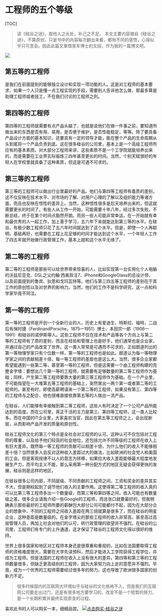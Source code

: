 工程师的五个等级
====
[TOC]

> 读《硅谷之谜》，取他人之长处，补己之不足。
> 本文主要内容摘自《硅谷之谜》，不算原创，只是书中的内容每次翻出来看，都有不同的感悟，心得似乎只可意会。因此此篇文章借吴军博士的文段，作为我的一篇博文吧。


![](http://olx1ji9hn.bkt.clouddn.com/image/%E7%A1%85%E8%B0%B7%E4%B9%8B%E8%B0%9C-%E5%B7%A5%E7%A8%8B%E5%B8%88%E7%9A%84%E4%BA%94%E4%B8%AA%E7%AD%89%E7%BA%A7.png)

## 第五等的工程师
是我们在前面提到的能够独立设计和实现一项功能的人。这是对工程师的基本要求，如果一个人只是懂一点工程实现的手段，需要别人告诉他怎么做，那最多算是助理工程师或者技工，不在我们讨论的工程师之列。

## 第四等的工程师

第四等的工程师就需要有点产品头脑了，也就是说他们在做一件事之前，要知道所做出来的东西是否有用、易用，是否便于维护，是否性能稳定，等等。除了要具备产品设计方面的基本知识，还要具有一定的领导才能，能在整个产品的生命周期从头到尾将一个产品负责到底。这在很多硅谷的公司里，基本上是一个高级工程师所应有的基本素质。对大部分工程师来讲，这些素质不是一个工学院就能培养出来的，而是需要在工业界实际锻炼三四年甚至更长的时间。当然，个别天赋很好的年轻人在学校里就具备了这种素质，但这是可遇不可求的。

## 第三等的工程师

第三等的工程师可以做出行业里最好的产品。他们与第四等工程师有着质的差别，这不仅反映在技术水平、对市场的了解、对用户心理的了解以及组织能力等诸方面，而且也反映在悟性的差异上。当然，这种悟性很多是后天培养出来的，但这就需要更长的时间了。有些人从工作一开始，可能需要十年八年，经过多次失败，不断总结，终于在某个时间点豁然开朗。而另一些人可能非常幸运，在一开始就有幸和最优秀的人一起工作，加上善于学习，五六年下来就能达到第三等的水平。在硅谷，有极少数工程师只花了五六年时间就达到了这个水平。但是，即使一个人再聪明，基础再好，也需要在工程上花足够的时间才能达到这个水平，一个年轻人工作了四五年就开始做行政管理工作，基本上就和这个水平无缘了。

## 第二等的工程师
第二等的工程师是那些可以给世界带来惊喜的人，比如实现第一台实用化个人电脑的沃兹尼亚克、DSL之父约翰·西奥菲注7、iPhone和GoogleGlass的总设计师，以及前面提到的鲁宾、狄恩和戈玛瓦特等。他们与第三四五等工程师的差别在于其工作的原创性以及对世界的影响力。当然，他们的工作不是科学研究，这一点和科学家毕竟不同注。

## 第一等的工程师
第一等的工程师是开创一个全新行业的人，历史上有爱迪生、特斯拉、福特，二战后有保时捷（FerdinandPorsche，1875—1951）博士、本田宗一郎（1906—1991）和硅谷的诺伊斯等人。这些工程师不仅在技术和产品等各个方向上与第二等的工程师有了质的差别，而且在经验和管理上也是好手，他们通常也是企业家，并通过自己的产品改变了世界。这一类人常常是可遇而不可求的，正如朗道列出的第一等物理学家只有个位数一样，第一等的工程师也是如此。朗道认为每一等物理学家之间的贡献相差十倍，每一等工程师的差距也是这么大。当然，很多企业家都希望能遇到一些第二等，甚至第一等的工程师，但是这需要一个由工程师构建的完整金字塔：要想出几个第一等的工程师，就需要有足够数量的第二等工程师作为基础；同样，产生第二等工程师要靠大量的第三等工程师作为基础。在一个产业里，不可能指望在一大堆第五等工程师的基础上，突然冒出一两个第一或者第二等的工程师的。甚至有时，即使高薪聘请来一个第二等的工程师，如果没有第三、第四等的工程师与之配合，他也很难直接依靠第五等的人做出一流产品。

在硅谷，人们能够有幸接触到第二等工程师，这些人有时决定了一个公司产品所能达到的高度。而在公司里，真正干活的主力是第三、第四等工程师，这一类人比较多。而在中国的IT企业里，大家喜欢当官，因此在第五等工程师之上，会出现断层，从而影响产品开发的质量和原创性。

硅谷工程师文化的第三个特点是全社会对工程师的认可。这种认可不仅包括对工程师的尊重，以及给予他们较高的社会地位，还包括允许不同等级的工程师在收入上有巨大差异。既然每一等工程师的贡献可以相差十倍，为什么他们的收入不能够相差十倍？当然很多人会反对这种收入差距过大的做法，比如欧洲的社会党人和美国的工会。但是客观规律不以人的意志为转移，如果拉大收入差距能够最大程度地发展生产力，而平均主义不能，那么采用第一种分配方式的地区无疑会获得更快的发展，硅谷则是这样的地区。

在硅谷很多公司内部，不同层级、不同贡献的工程师之间，工资和奖金的差异其实不大，但是期权起到了调节他们收入的主要作用。这使得第二等工程师的收入真的可以比第三等工程师多出一个数量级，而第三等和第四等之间，收入可能也有数量级之差。很多企业请我介绍一些Google的工程师，而且张口就要最好的，但我明确表示那些最好的工程师所要的薪酬包大部分公司可能都付不起，因为在大部分企业的想象中，不同的工程师之间收入差距在两三倍就算是很多了，而在硅谷的明星企业，这种差距是数量级的。在金字塔尖的那些工程师的收入非常高，甚至高过高层管理人员，再加上社会对他们的认可，转行政管理的欲望并不强烈。在硅谷的公司里，工程师们有专门的上升通道，这才保证了硅谷的工程师文化得以很好的维持。

世界上很多国家和地区对工程师本身还是很尊重和重视的，比如在法国要取得工程师的资格难度很大，需要在大学先读预科，然后才能进入工学院获得工程学位，并成为工程师。但是法国的工程师在收入上没有很大的差异，第四等和第三等的工程师数量很多，但缺乏更高级别的工程师，因为大家努力向上走的意愿并不强烈。毕竟，成为一个优秀的工程师需要经过很多年的努力。这也导致了欧洲很多国家的创新力不足。

> 很多时候国内的互联网大环境似乎与硅谷的文化格格不入，但是我们的互联网公司要走出过门，还是有很多地方要学习的，改变不是一个短暂的努力，是一个长期积累并最终实现质变的过程。


喜欢此书的人可以购买一本，细细品尝。
[![点击购买-硅谷之谜](http://olx1ji9hn.bkt.clouddn.com/image/%E7%A1%85%E8%B0%B7%E4%B9%8B%E8%B0%9C.abcplusg)](https://www.amazon.cn/%E5%9B%BE%E4%B9%A6/dp/B01838I4ZI/ref=sr_1_6?s=books&ie=UTF8&qid=1500988142&sr=1-6)